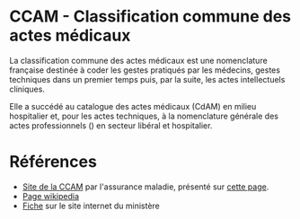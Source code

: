 # CCAM - Classification commune des actes médicaux
<!-- SPDX-License-Identifier: MPL-2.0 -->

La classification commune des actes médicaux est une nomenclature française destinée à coder les gestes pratiqués par les médecins, gestes techniques dans un premier temps puis, par la suite, les actes intellectuels cliniques. 

Elle a succédé au catalogue des actes médicaux (CdAM) en milieu hospitalier et, pour les actes techniques, à la nomenclature générale des actes professionnels (<link-previewer href="NGAP.html" text="NGAP" preview-title="NGAP - Nomenclature générale des actes professionnels" preview-text="Nomenclature des actes cliniques réalisés par les médecins (consultations des généralistes ou des spécialistes par exemple) et des actes médico-techniques des paramédicaux (kinésithérapeutes, infirmiers, …). " />) en secteur libéral et hospitalier.

# Références

- [Site de la CCAM](https://www.ameli.fr/accueil-de-la-ccam/index.php) par l'assurance maladie, présenté sur [cette page](https://www.ameli.fr/medecin/exercice-liberal/remuneration/nomenclatures-codage/codage-actes-medicaux-ccam).
- [Page wikipedia](https://fr.wikipedia.org/wiki/Classification_commune_des_actes_m%C3%A9dicaux)
- [Fiche](https://solidarites-sante.gouv.fr/professionnels/gerer-un-etablissement-de-sante-medico-social/financement/financement-des-etablissements-de-sante-10795/financement-des-etablissements-de-sante-glossaire/article/classification-commune-des-actes-medicaux-ccam) sur le site internet du ministère
